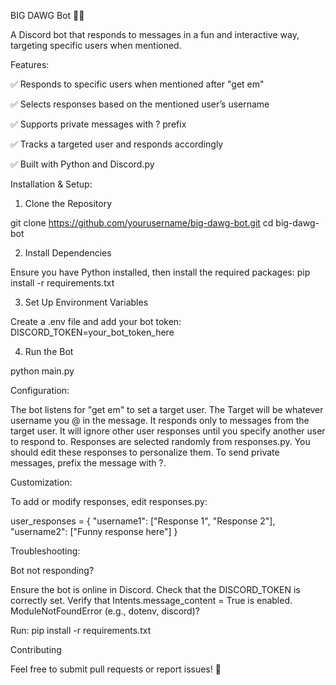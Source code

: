 BIG DAWG Bot 🤖🐶

A Discord bot that responds to messages in a fun and interactive way, targeting specific users when mentioned.

Features:

✅ Responds to specific users when mentioned after "get em"

✅ Selects responses based on the mentioned user’s username

✅ Supports private messages with ? prefix

✅ Tracks a targeted user and responds accordingly

✅ Built with Python and Discord.py

Installation & Setup:

1. Clone the Repository

git clone https://github.com/yourusername/big-dawg-bot.git
cd big-dawg-bot

2. Install Dependencies

Ensure you have Python installed, then install the required packages:
pip install -r requirements.txt

3. Set Up Environment Variables

Create a .env file and add your bot token:
DISCORD_TOKEN=your_bot_token_here

4. Run the Bot

python main.py


Configuration:

The bot listens for "get em" to set a target user. The Target will be whatever username you @ in the message.
It responds only to messages from the target user. It will ignore other user responses until you specify another user to respond to.
Responses are selected randomly from responses.py. You should edit these responses to personalize them.
To send private messages, prefix the message with ?.

Customization:

To add or modify responses, edit responses.py:

user_responses = {
    "username1": ["Response 1", "Response 2"],
    "username2": ["Funny response here"]
}

Troubleshooting:

Bot not responding?

Ensure the bot is online in Discord.
Check that the DISCORD_TOKEN is correctly set.
Verify that Intents.message_content = True is enabled.
ModuleNotFoundError (e.g., dotenv, discord)?

Run: pip install -r requirements.txt


Contributing

Feel free to submit pull requests or report issues! 🎉


